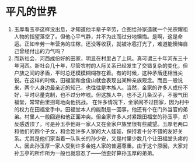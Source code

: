 # 平凡的世界
1. 玉厚看玉亭这样没出息，才知道他半辈子辛劳，企图给孙家造就一个光宗耀祖人物的指望落空了。但他心平气静，并不为此而过分地懊悔。是啊，这是命运。正如辛劳一年营务的庄稼，还没等收获，就被冰雹打光了，难道能懊悔自己曾经付出的力气吗？
2. 而新社会，河西成份好的田家，明显在村里占了上风。真可谓三十年河东三十年河西。新社会几十年，尽管农村的人际关系已经发生了交错复杂的变化，但户族之间的矛盾，平时总还模模糊糊存在着。有的时候，这种矛盾还相当尖锐。在这样的时候，田福堂和金俊山就会表现出某种亲族观念。而且一般说来，两个人身边最亲近的知己，也往往是本族人。当然，金家的许多人成份不好，平时尽量克制，也不过分咋唬。但这族人中，也不乏几条汉子，不服气田福堂，常常曲里拐弯地向他挑战。
在许多情况下，金家闹不过田家，因为村中的权力在田福堂手中。田福堂本人的能耐是一回事，他还有个在门外当官的弟弟。村里人一般回避和他正面冲突。但金家许多人对紧跟田福堂的孙玉亭，却反感透顶了。可是孙玉亭他哥一家人又在金家户族里很有些威望。玉厚老两口和他们的四个子女，和金姓许多人家的大人娃娃，保持着十分不错的友好关系。尤其是他们家当着一队队长的孙少安，又是村里少数几个让田福堂头疼的人。因此孙玉厚一家人受到许多金姓人家的普遍尊重。由于这个原因，大家对孙玉亭的所作所为一般也就容忍了——他歪好算孙玉厚的弟弟。